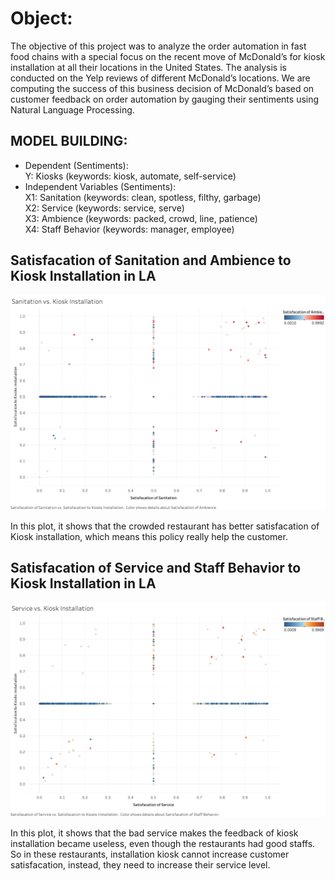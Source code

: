 # Object:
The objective of this project was to analyze the order automation in fast food chains with a special focus on the recent move of McDonald’s for kiosk installation at all their locations in the United States. The analysis is conducted on the Yelp reviews of different McDonald’s locations. We are computing the success of this business decision of McDonald’s based on customer feedback on order automation by gauging their sentiments using Natural Language Processing.

## MODEL BUILDING: 

* Dependent (Sentiments): <br/>
Y: Kiosks (keywords: kiosk, automate, self-service)
* Independent Variables (Sentiments):<br/>
X1: Sanitation (keywords: clean, spotless, filthy, garbage)<br/>
X2: Service (keywords: service, serve)<br/>
X3: Ambience (keywords: packed, crowd, line, patience)<br/>
X4: Staff Behavior (keywords: manager, employee)

## Satisfacation of Sanitation and Ambience to Kiosk Installation in LA
![SandAtoK](./image/SantoKandA.png)

In this plot, it shows that the crowded restaurant has better satisfacation of Kiosk installation, which means this policy really help the customer.

## Satisfacation of Service and Staff Behavior to Kiosk Installation in LA
![SerandStafftoK](./image/ServtoKandA.png)

In this plot, it shows that the bad service makes the feedback of kiosk installation became useless, even though the restaurants had good staffs. So in these restaurants, installation kiosk cannot increase customer satisfacation, instead, they need to increase their service level.

